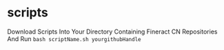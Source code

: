 # scripts
Download Scripts Into Your Directory Containing Fineract CN Repositories And Run `bash scriptName.sh yourgithubHandle` 
